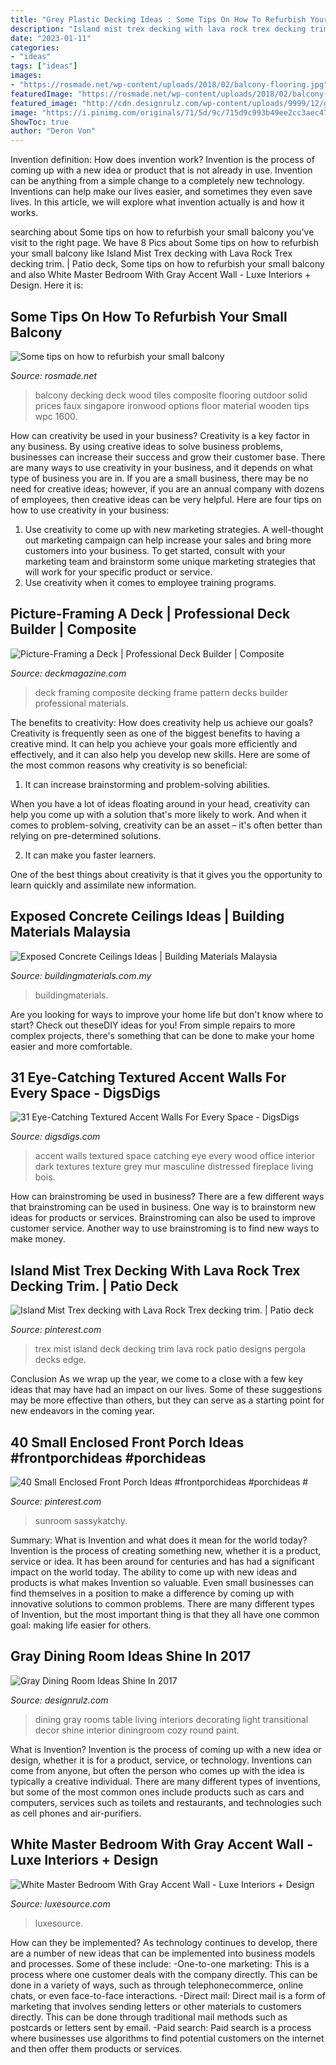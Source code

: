 ```yaml
---
title: "Grey Plastic Decking Ideas : Some Tips On How To Refurbish Your Small Balcony"
description: "Island mist trex decking with lava rock trex decking trim."
date: "2023-01-11"
categories:
- "ideas"
tags: ["ideas"]
images:
- "https://rosmade.net/wp-content/uploads/2018/02/balcony-flooring.jpg"
featuredImage: "https://rosmade.net/wp-content/uploads/2018/02/balcony-flooring.jpg"
featured_image: "http://cdn.designrulz.com/wp-content/uploads/9999/12/gray-dining-room-20.jpg"
image: "https://i.pinimg.com/originals/71/5d/9c/715d9c993b49ee2cc3aec47b7229d5d0.jpg"
ShowToc: true
author: "Deron Von"
---
```



Invention definition: How does invention work?
Invention is the process of coming up with a new idea or product that is not already in use. Invention can be anything from a simple change to a completely new technology. Inventions can help make our lives easier, and sometimes they even save lives. In this article, we will explore what invention actually is and how it works.

	

		
searching about Some tips on how to refurbish your small balcony you've visit to the right page. We have 8 Pics about Some tips on how to refurbish your small balcony like Island Mist Trex decking with Lava Rock Trex decking trim. | Patio deck, Some tips on how to refurbish your small balcony and also White Master Bedroom With Gray Accent Wall - Luxe Interiors + Design. Here it is:
		
    
## Some Tips On How To Refurbish Your Small Balcony

<img loading=lazy src="https://rosmade.net/wp-content/uploads/2018/02/balcony-flooring.jpg" onerror="this.onerror=null;this.src='https://tse4.mm.bing.net/th?id=OIP.8Ymsne5GqEhVZoZuAACRaAHaFj&amp;pid=15.1';" alt="Some tips on how to refurbish your small balcony">

_Source: rosmade.net_

>balcony decking deck wood tiles composite flooring outdoor solid prices faux singapore ironwood options floor material wooden tips wpc 1600. 

	

How can creativity be used in your business?
Creativity is a key factor in any business. By using creative ideas to solve business problems, businesses can increase their success and grow their customer base. There are many ways to use creativity in your business, and it depends on what type of business you are in. If you are a small business, there may be no need for creative ideas; however, if you are an annual company with dozens of employees, then creative ideas can be very helpful. Here are four tips on how to use creativity in your business: 
1) Use creativity to come up with new marketing strategies. A well-thought out marketing campaign can help increase your sales and bring more customers into your business. To get started, consult with your marketing team and brainstorm some unique marketing strategies that will work for your specific product or service. 
2) Use creativity when it comes to employee training programs.

    
## Picture-Framing A Deck | Professional Deck Builder | Composite

<img loading=lazy src="http://cdnassets.hw.net/d4/23/8fc5f40748e5b49d726811b5427b/pdb0111cra-lead-alt-hero-tcm122-1511959.jpg" onerror="this.onerror=null;this.src='https://tse4.mm.bing.net/th?id=OIP.bM--yKb6Dzu6PtXnAxffUQHaE8&amp;pid=15.1';" alt="Picture-Framing a Deck | Professional Deck Builder | Composite">

_Source: deckmagazine.com_

>deck framing composite decking frame pattern decks builder professional materials. 

	

The benefits to creativity: How does creativity help us achieve our goals?
Creativity is frequently seen as one of the biggest benefits to having a creative mind. It can help you achieve your goals more efficiently and effectively, and it can also help you develop new skills. Here are some of the most common reasons why creativity is so beneficial: 
1. It can increase brainstorming and problem-solving abilities.

When you have a lot of ideas floating around in your head, creativity can help you come up with a solution that's more likely to work. And when it comes to problem-solving, creativity can be an asset – it's often better than relying on pre-determined solutions. 

2. It can make you faster learners.

One of the best things about creativity is that it gives you the opportunity to learn quickly and assimilate new information.

    
## Exposed Concrete Ceilings Ideas | Building Materials Malaysia

<img loading=lazy src="https://buildingmaterials.com.my/wp-content/uploads/2016/01/concrete-ceiling-1.jpg" onerror="this.onerror=null;this.src='https://tse3.mm.bing.net/th?id=OIP.q6uYJPm4OAXReiJL5wfjBgHaD-&amp;pid=15.1';" alt="Exposed Concrete Ceilings Ideas | Building Materials Malaysia">

_Source: buildingmaterials.com.my_

>buildingmaterials. 

	

Are you looking for ways to improve your home life but don't know where to start? Check out theseDIY ideas for you! From simple repairs to more complex projects, there's something that can be done to make your home easier and more comfortable.

    
## 31 Eye-Catching Textured Accent Walls For Every Space - DigsDigs

<img loading=lazy src="http://www.digsdigs.com/photos/eye-catching-textured-accent-walls-for-every-space-15.jpg" onerror="this.onerror=null;this.src='https://tse3.mm.bing.net/th?id=OIP.nYuiHtyvwoBL6FvuDKO-0wHaKU&amp;pid=15.1';" alt="31 Eye-Catching Textured Accent Walls For Every Space - DigsDigs">

_Source: digsdigs.com_

>accent walls textured space catching eye every wood office interior dark textures texture grey mur masculine distressed fireplace living bois. 

	

How can brainstroming be used in business?
There are a few different ways that brainstroming can be used in business. One way is to brainstorm new ideas for products or services. Brainstroming can also be used to improve customer service. Another way to use brainstroming is to find new ways to make money.

    
## Island Mist Trex Decking With Lava Rock Trex Decking Trim. | Patio Deck

<img loading=lazy src="https://i.pinimg.com/736x/80/7a/38/807a380d2cc34ad036ea425a8bd11968.jpg" onerror="this.onerror=null;this.src='https://tse1.mm.bing.net/th?id=OIP.RUawqT9lEogKsoQlzh-drgHaFj&amp;pid=15.1';" alt="Island Mist Trex decking with Lava Rock Trex decking trim. | Patio deck">

_Source: pinterest.com_

>trex mist island deck decking trim lava rock patio designs pergola decks edge. 

	

Conclusion
As we wrap up the year, we come to a close with a few key ideas that may have had an impact on our lives. Some of these suggestions may be more effective than others, but they can serve as a starting point for new endeavors in the coming year.

    
## 40 Small Enclosed Front Porch Ideas #frontporchideas #porchideas #

<img loading=lazy src="https://i.pinimg.com/originals/71/5d/9c/715d9c993b49ee2cc3aec47b7229d5d0.jpg" onerror="this.onerror=null;this.src='https://tse4.mm.bing.net/th?id=OIP.BDTqpnUwRDAah1lBhPcscgHaJ3&amp;pid=15.1';" alt="40 Small Enclosed Front Porch Ideas #frontporchideas #porchideas #">

_Source: pinterest.com_

>sunroom sassykatchy. 

	

Summary: What is Invention and what does it mean for the world today?
Invention is the process of creating something new, whether it is a product, service or idea. It has been around for centuries and has had a significant impact on the world today. The ability to come up with new ideas and products is what makes Invention so valuable. Even small businesses can find themselves in a position to make a difference by coming up with innovative solutions to common problems. There are many different types of Invention, but the most important thing is that they all have one common goal: making life easier for others.

    
## Gray Dining Room Ideas Shine In 2017

<img loading=lazy src="http://cdn.designrulz.com/wp-content/uploads/9999/12/gray-dining-room-20.jpg" onerror="this.onerror=null;this.src='https://tse2.mm.bing.net/th?id=OIP.GnIcDvQ7SiWzIGluYLwcggHaLH&amp;pid=15.1';" alt="Gray Dining Room Ideas Shine In 2017">

_Source: designrulz.com_

>dining gray rooms table living interiors decorating light transitional decor shine interior diningroom cozy round paint. 

	

What is Invention?
Invention is the process of coming up with a new idea or design, whether it is for a product, service, or technology. Inventions can come from anyone, but often the person who comes up with the idea is typically a creative individual. There are many different types of inventions, but some of the most common ones include products such as cars and computers, services such as toilets and restaurants, and technologies such as cell phones and air-purifiers.

    
## White Master Bedroom With Gray Accent Wall - Luxe Interiors + Design

<img loading=lazy src="https://sandowmedia.scene7.com/is/image/SandowMedia/1_4924e003-e4a9-40ce-bc52-ee7c7b6e55a2?fit=constrain&amp;wid=1200&amp;hei=627" onerror="this.onerror=null;this.src='https://tse3.mm.bing.net/th?id=OIP.5PLA3ScYGdRI1ZC8HeGNyQHaFP&amp;pid=15.1';" alt="White Master Bedroom With Gray Accent Wall - Luxe Interiors + Design">

_Source: luxesource.com_

>luxesource. 

	

How can they be implemented?
As technology continues to develop, there are a number of new ideas that can be implemented into business models and processes. Some of these include: 
-One-to-one marketing: This is a process where one customer deals with the company directly. This can be done in a variety of ways, such as through telephonecommerce, online chats, or even face-to-face interactions. 
-Direct mail: Direct mail is a form of marketing that involves sending letters or other materials to customers directly. This can be done through traditional mail methods such as postcards or letters sent by email. 
-Paid search: Paid search is a process where businesses use algorithms to find potential customers on the internet and then offer them products or services.

